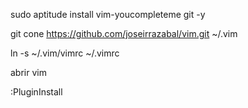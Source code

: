 sudo aptitude install vim-youcompleteme git -y

git cone https://github.com/joseirrazabal/vim.git ~/.vim

ln -s ~/.vim/vimrc  ~/.vimrc

abrir vim

:PluginInstall
